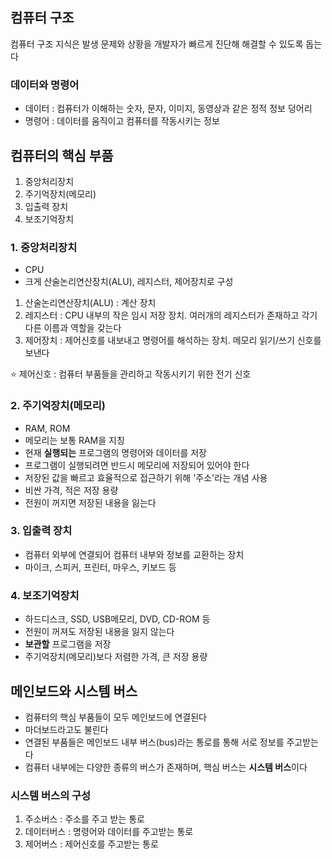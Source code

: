 ## 컴퓨터 구조

컴퓨터 구조 지식은 발생 문제와 상황을 개발자가 빠르게 진단해 해결할 수 있도록 돕는다

### 데이터와 명령어

- 데이터 : 컴퓨터가 이해하는 숫자, 문자, 이미지, 동영상과 같은 정적 정보 덩어리
- 명령어 : 데이터를 움직이고 컴퓨터를 작동시키는 정보


## 컴퓨터의 핵심 부품

1. 중앙처리장치
2. 주기억장치(메모리)
3. 입출력 장치  
4. 보조기억장치

### 1. 중앙처리장치

- CPU
- 크게 산술논리연산장치(ALU), 레지스터, 제어장치로 구성

1. 산술논리연산장치(ALU) : 계산 장치
2. 레지스터 : CPU 내부의 작은 임시 저장 장치. 여러개의 레지스터가 존재하고 각기 다른 이름과 역할을 갖는다
3. 제어장치 : 제어신호를 내보내고 명령어를 해석하는 장치. 메모리 읽기/쓰기 신호를 보낸다 
  
⭐ 제어신호 : 컴퓨터 부품들을 관리하고 작동시키기 위한 전기 신호


### 2. 주기억장치(메모리)

- RAM, ROM
- 메모리는 보통 RAM을 지칭
- 현재 __실행되는__ 프로그램의 명령어와 데이터를 저장
- 프로그램이 실행되려면 반드시 메모리에 저장되어 있어야 한다
- 저장된 값을 빠르고 효율적으로 접근하기 위해 '주소'라는 개념 사용
- 비싼 가격, 적은 저장 용량
- 전원이 꺼지면 저장된 내용을 잃는다


### 3. 입출력 장치  

- 컴퓨터 외부에 연결되어 컴퓨터 내부와 정보를 교환하는 장치
- 마이크, 스피커, 프린터, 마우스, 키보드 등


### 4. 보조기억장치

- 하드디스크, SSD, USB메모리, DVD, CD-ROM 등
- 전원이 꺼져도 저장된 내용을 잃지 않는다 
- __보관할__ 프로그램을 저장
- 주기억장치(메모리)보다 저렴한 가격, 큰 저장 용량

## 메인보드와 시스템 버스

- 컴퓨터의 핵심 부품들이 모두 메인보드에 연결된다
- 마더보드라고도 불린다
- 연결된 부품들은 메인보드 내부 버스(bus)라는 통로를 통해 서로 정보를 주고받는다
- 컴퓨터 내부에는 다양한 종류의 버스가 존재하며, 핵심 버스는 **시스템 버스**이다

### 시스템 버스의 구성

1. 주소버스 : 주소를 주고 받는 통로
2. 데이터버스 : 명령어와 데이터를 주고받는 통로
3. 제어버스 : 제어신호를 주고받는 통로


